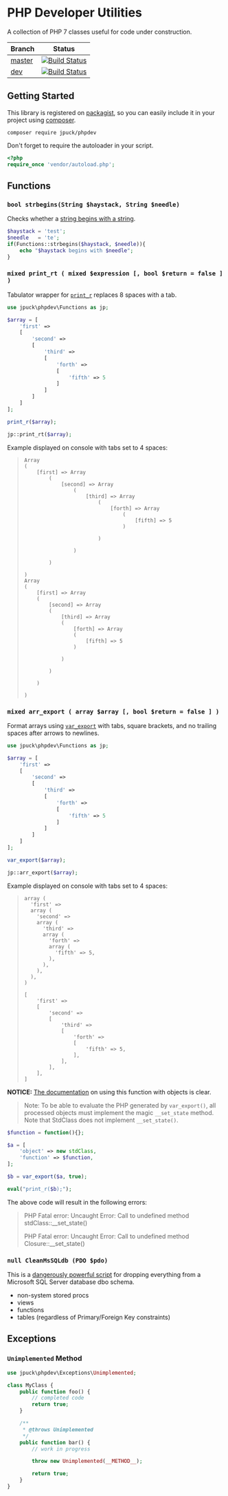 # PHP Developer Utilities

A collection of PHP 7 classes useful for code under construction.

Branch      | Status
----------- | ------
[master][5] | [![Build Status][8]][7]
[dev][6]    | [![Build Status][9]][7]

## Getting Started

This library is registered on [packagist][3], so you can easily include it in
your project using [composer][4].

    composer require jpuck/phpdev

Don't forget to require the autoloader in your script.

```php
<?php
require_once 'vendor/autoload.php';
```

## Functions

### `bool strbegins(String $haystack, String $needle)`

Checks whether a [string begins with a string][11].

```php
$haystack = 'test';
$needle   = 'te';
if(Functions::strbegins($haystack, $needle)){
	echo "$haystack begins with $needle";
}
```

### `mixed print_rt ( mixed $expression [, bool $return = false ] )`

Tabulator wrapper for [`print_r`][1] replaces 8 spaces with a tab.

```php
use jpuck\phpdev\Functions as jp;

$array = [
	'first' =>
	[
		'second' =>
		[
			'third' =>
			[
				'forth' =>
				[
					'fifth' => 5
				]
			]
		]
	]
];

print_r($array);

jp::print_rt($array);
```

Example displayed on console with tabs set to 4 spaces:

>     Array
>     (
>         [first] => Array
>             (
>                 [second] => Array
>                     (
>                         [third] => Array
>                             (
>                                 [forth] => Array
>                                     (
>                                         [fifth] => 5
>                                     )
>
>                             )
>
>                     )
>
>             )
>
>     )
>     Array
>     (
>         [first] => Array
>         (
>             [second] => Array
>             (
>                 [third] => Array
>                 (
>                     [forth] => Array
>                     (
>                         [fifth] => 5
>                     )
>
>                 )
>
>             )
>
>         )
>
>     )


### `mixed arr_export ( array $array [, bool $return = false ] )`

Format arrays using [`var_export`][2] with tabs, square brackets, and
no trailing spaces after arrows to newlines.

```php
use jpuck\phpdev\Functions as jp;

$array = [
	'first' =>
	[
		'second' =>
		[
			'third' =>
			[
				'forth' =>
				[
					'fifth' => 5
				]
			]
		]
	]
];

var_export($array);

jp::arr_export($array);
```
Example displayed on console with tabs set to 4 spaces:

>     array (
>       'first' => 
>       array (
>         'second' => 
>         array (
>           'third' => 
>           array (
>             'forth' => 
>             array (
>               'fifth' => 5,
>             ),
>           ),
>         ),
>       ),
>     )
>
>     [
>         'first' =>
>         [
>             'second' =>
>             [
>                 'third' =>
>                 [
>                     'forth' =>
>                     [
>                         'fifth' => 5,
>                     ],
>                 ],
>             ],
>         ],
>     ]

**NOTICE:** [The documentation][2] on using this function with objects is clear.

> Note:
> To be able to evaluate the PHP generated by `var_export()`, all processed
> objects must implement the magic `__set_state` method. Note that StdClass does
> not implement `__set_state()`.

```php
$function = function(){};

$a = [
	'object' => new stdClass,
	'function' => $function,
];

$b = var_export($a, true);

eval("print_r($b);");
```

The above code will result in the following errors:

> PHP Fatal error:  Uncaught Error:
Call to undefined method stdClass::__set_state()
>
> PHP Fatal error:  Uncaught Error:
Call to undefined method Closure::__set_state()

### `null CleanMsSQLdb (PDO $pdo)`

This is a [dangerously powerful script][10] for dropping everything from a
Microsoft SQL Server database dbo schema.

* non-system stored procs
* views
* functions
* tables (regardless of Primary/Foreign Key constraints)

## Exceptions

### `Unimplemented` Method

```php
use jpuck\phpdev\Exceptions\Unimplemented;

class MyClass {
	public function foo() {
		// completed code
		return true;
	}

	/**
	 * @throws Unimplemented
	 */
	public function bar() {
		// work in progress

		throw new Unimplemented(__METHOD__);

		return true;
	}
}
```

  [1]:http://php.net/manual/en/function.print-r.php
  [2]:http://php.net/manual/en/function.var-export.php
  [3]:https://packagist.org/packages/jpuck/phpdev
  [4]:https://getcomposer.org/
  [5]:https://github.com/jpuck/phpdev/tree/master
  [6]:https://github.com/jpuck/phpdev/tree/develop
  [7]:https://travis-ci.org/jpuck/phpdev
  [8]:https://travis-ci.org/jpuck/phpdev.svg?branch=master
  [9]:https://travis-ci.org/jpuck/phpdev.svg?branch=dev
  [10]:http://stackoverflow.com/a/1473313/4233593
  [11]:http://stackoverflow.com/a/7168986/4233593
